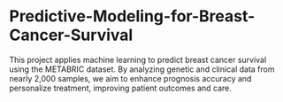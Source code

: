 # Predictive-Modeling-for-Breast-Cancer-Survival
This project applies machine learning to predict breast cancer survival using the METABRIC dataset. By analyzing genetic and clinical data from nearly 2,000 samples, we aim to enhance prognosis accuracy and personalize treatment, improving patient outcomes and care.
